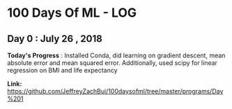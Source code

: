 # 100 Days Of ML - LOG

## Day 0 : July 26 , 2018
 
**Today's Progress** : Installed Conda, did learning on gradient descent, mean absolute error and mean squared error. Additionally, used scipy for linear regression on BMI and life expectancy

**Link:** https://github.com/JeffreyZachBui/100daysofml/tree/master/programs/Day%201 

